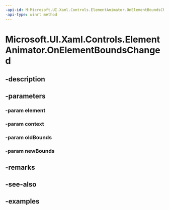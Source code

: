 ```yaml
---
-api-id: M:Microsoft.UI.Xaml.Controls.ElementAnimator.OnElementBoundsChanged(Windows.UI.Xaml.UIElement,Microsoft.UI.Xaml.Controls.AnimationContext,Windows.Foundation.Rect,Windows.Foundation.Rect)
-api-type: winrt method
---
```


<!-- Method syntax.
public void ElementAnimator.OnElementBoundsChanged(UIElement element, AnimationContext context, Rect oldBounds, Rect newBounds)
-->

# Microsoft.UI.Xaml.Controls.ElementAnimator.OnElementBoundsChanged

## -description

## -parameters
### -param element

### -param context

### -param oldBounds

### -param newBounds

## -remarks

## -see-also

## -examples

